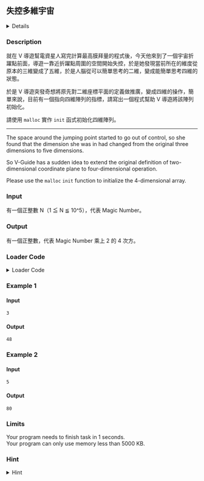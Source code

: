 ## 失控多維宇宙
<details>
<summary>Details</summary>

Level: Easy  
Tags: Malloc  
Problem ID: [eEnK4Y42J7lU](https://ckj.imslab.org/#/problems/eEnK4Y42J7lU)  
</details>

### Description
就在 V 導遊幫電資星人寫完計算最高膜拜量的程式後，今天他來到了一個宇宙折躍點前面，導遊一靠近折躍點周圍的空間開始失控，於是她發現當前所在的維度從原本的三維變成了五維，於是人腦從可以簡單思考的二維，變成能簡單思考四維的狀態。

於是 V 導遊突發奇想將原先對二維座標平面的定義做推廣，變成四維的操作，簡單來說，目前有一個指向四維陣列的指標，請寫出一個程式幫助 V 導遊將該陣列初始化。

請使用 `malloc` 實作 `init` 函式初始化四維陣列。



---

The space around the jumping point started to go out of control, so she found that the dimension she was in had changed from the original three dimensions to five dimensions.

So V-Guide has a sudden idea to extend the original definition of two-dimensional coordinate plane to four-dimensional operation.

Please use the `malloc` `init` function to initialize the 4-dimensional array.


### Input
有一個正整數 N（1 ≦ N ≦ 10^5），代表 Magic Number。
### Output
有一個正整數，代表 Magic Number 乘上 2 的 4 次方。

### Loader Code
<details>
<summary>Loader Code</summary>

```c
#include<stdio.h>
#include<stdlib.h>
void init(int**** ptr);

int main(){
    int ****ptr = malloc(sizeof(int***)*2);
    init(ptr);
    int magic_number;
    long long magic_sum = 0;
    scanf("%d", &magic_number);
    for(int _ = 0; _<2; _++)
        for(int __ = 0; __<2; __++)
            for(int ___ = 0; ___<2; ___++)
                for(int ____ = 0; ____<2; ____++)
                    ptr[_][__][___][____] = magic_number, magic_sum += ptr[_][__][___][____];
    printf("%lld", magic_sum);
}
```
</details>


### Example 1
#### Input
```
3
```
#### Output
```
48
```

### Example 2
#### Input
```
5
```
#### Output
```
80
```

### Limits
Your program needs to finish task in 1 seconds.  
Your program can only use memory less than 5000 KB.  

### Hint
<details>
<summary>Hint</summary>
這支程式看似很複雜，但其實只是將輸入的值乘上 16 而已
</details>
